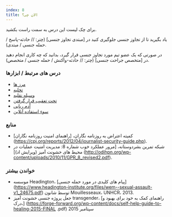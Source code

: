```yaml
---
index: 8
title: الان چی؟
---
```

برای چک لیست این درس به سمت راست بکشید.

یاد بگیرید تا از تجاوز جنسی جلوگیری کنید در [مبتدی تجاوز جنسی] (چتر: // حادثه-پاسخ / حمله جنسی / مبتدی).

در صورتی که یک عضو تیم  مورد تجاوز جنسی قرار گیرد، بدانید که چه کاری انجام دهید در [متخصص جراحت جنسی]  (چتر: // حادثه-واکنش / حمله جنسی / متخصص).

### درس های مرتبط / ابزارها

*   [مرز ها](umbrella://travel/borders)
*   [تخلیه](umbrella://incident-response/evacuation)
*   [وسیله نقلیه](umbrella://travel/vehicles)
*   [تحت تعقیب قرار گرفتن](umbrella://work/being-followed)
*   [آدم ربایی](umbrella://incident-response/kidnapping/beginner)
*   [سوء استفاده آنلاین](umbrella://communications/online-abuse)

### منابع

*   کمیته اعتراض به روزنامه نگاران، [راهنمای امنیت روزنامه نگاران] (https://cpj.org/reports/2012/04/journalist-security-guide.php).
*   شبکه تمرین بشردوستانه، [مرور عملکرد خوب شماره 8: مدیریت امنیت عملیات در محیط های خشونت آمیز (ویرایش اد)] (http://odihpn.org/wp-content/uploads/2010/11/GPR_8_revised2.pdf).

### خواندن بیشتر

*   موسسه Headington، [پیام های کلیدی در مورد حمله جنسی] (https://www.headington-institute.org/files/wem--sexual-assault-v1_24675.pdf) توسط شانون Mouillesseaux، UNHCR، 2013.
*   جعل پروژه جنسی خشونت آمیز transgender، [راهنمای کمک به خود برای بهبود و درک،] (https://forge-forward.org/wp-content/docs/self-help-guide-to-healing-2015-FINAL .pdf) سپتامبر 2015